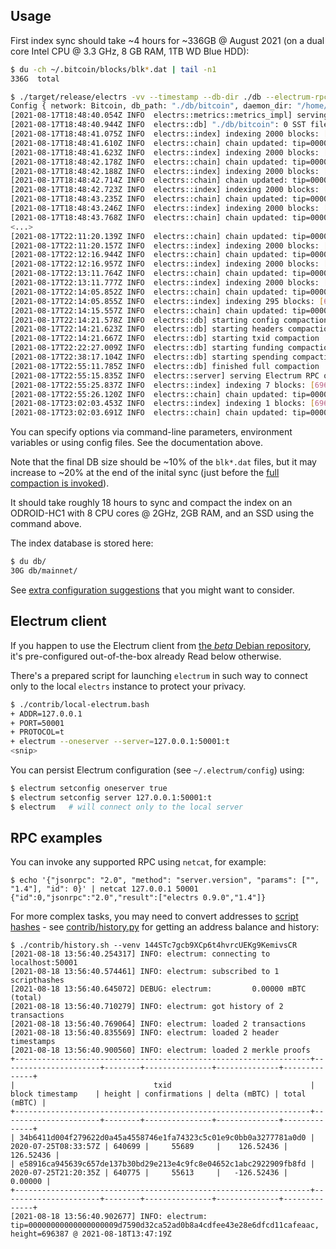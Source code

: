 ## Usage

First index sync should take ~4 hours for ~336GB @ August 2021 (on a dual core Intel CPU @ 3.3 GHz, 8 GB RAM, 1TB WD Blue HDD):
```bash
$ du -ch ~/.bitcoin/blocks/blk*.dat | tail -n1
336G  total

$ ./target/release/electrs -vv --timestamp --db-dir ./db --electrum-rpc-addr="127.0.0.1:50001"
Config { network: Bitcoin, db_path: "./db/bitcoin", daemon_dir: "/home/user/.bitcoin", daemon_auth: CookieFile("/home/user/.bitcoin/.cookie"), daemon_rpc_addr: V4(127.0.0.1:8332), daemon_p2p_addr: V4(127.0.0.1:8333), electrum_rpc_addr: V4(127.0.0.1:50001), monitoring_addr: V4(127.0.0.1:4224), wait_duration: 10s, index_batch_size: 10, index_lookup_limit: 100, ignore_mempool: false, server_banner: "Welcome to electrs 0.9.0 (Electrum Rust Server)!", args: [] }
[2021-08-17T18:48:40.054Z INFO  electrs::metrics::metrics_impl] serving Prometheus metrics on 127.0.0.1:4224
[2021-08-17T18:48:40.944Z INFO  electrs::db] "./db/bitcoin": 0 SST files, 0 GB, 0 Grows
[2021-08-17T18:48:41.075Z INFO  electrs::index] indexing 2000 blocks: [1..2000]
[2021-08-17T18:48:41.610Z INFO  electrs::chain] chain updated: tip=00000000dfd5d65c9d8561b4b8f60a63018fe3933ecb131fb37f905f87da951a, height=2000
[2021-08-17T18:48:41.623Z INFO  electrs::index] indexing 2000 blocks: [2001..4000]
[2021-08-17T18:48:42.178Z INFO  electrs::chain] chain updated: tip=00000000922e2aa9e84a474350a3555f49f06061fd49df50a9352f156692a842, height=4000
[2021-08-17T18:48:42.188Z INFO  electrs::index] indexing 2000 blocks: [4001..6000]
[2021-08-17T18:48:42.714Z INFO  electrs::chain] chain updated: tip=00000000dbbb79792303bdd1c6c4d7ab9c21bba0667213c2eca955e11230c5a5, height=6000
[2021-08-17T18:48:42.723Z INFO  electrs::index] indexing 2000 blocks: [6001..8000]
[2021-08-17T18:48:43.235Z INFO  electrs::chain] chain updated: tip=0000000094fbacdffec05aea9847000522a258c269ae37a74a818afb96fc27d9, height=8000
[2021-08-17T18:48:43.246Z INFO  electrs::index] indexing 2000 blocks: [8001..10000]
[2021-08-17T18:48:43.768Z INFO  electrs::chain] chain updated: tip=0000000099c744455f58e6c6e98b671e1bf7f37346bfd4cf5d0274ad8ee660cb, height=10000
<...>
[2021-08-17T22:11:20.139Z INFO  electrs::chain] chain updated: tip=00000000000000000002a23d6df20eecec15b21d32c75833cce28f113de888b7, height=690000
[2021-08-17T22:11:20.157Z INFO  electrs::index] indexing 2000 blocks: [690001..692000]
[2021-08-17T22:12:16.944Z INFO  electrs::chain] chain updated: tip=000000000000000000054dab4b85860fcee5808ab7357eb2bb45114a25b77380, height=692000
[2021-08-17T22:12:16.957Z INFO  electrs::index] indexing 2000 blocks: [692001..694000]
[2021-08-17T22:13:11.764Z INFO  electrs::chain] chain updated: tip=00000000000000000003f5acb5ec81df7c98c16bc8d89bdaadd4e8965729c018, height=694000
[2021-08-17T22:13:11.777Z INFO  electrs::index] indexing 2000 blocks: [694001..696000]
[2021-08-17T22:14:05.852Z INFO  electrs::chain] chain updated: tip=0000000000000000000dfc81671ac5a22d8751f9c1506689d3eaceaef26470b9, height=696000
[2021-08-17T22:14:05.855Z INFO  electrs::index] indexing 295 blocks: [696001..696295]
[2021-08-17T22:14:15.557Z INFO  electrs::chain] chain updated: tip=0000000000000000000eceb67a01c81c65b538a7b3729f879c6c1e248bb6577a, height=696295
[2021-08-17T22:14:21.578Z INFO  electrs::db] starting config compaction
[2021-08-17T22:14:21.623Z INFO  electrs::db] starting headers compaction
[2021-08-17T22:14:21.667Z INFO  electrs::db] starting txid compaction
[2021-08-17T22:22:27.009Z INFO  electrs::db] starting funding compaction
[2021-08-17T22:38:17.104Z INFO  electrs::db] starting spending compaction
[2021-08-17T22:55:11.785Z INFO  electrs::db] finished full compaction
[2021-08-17T22:55:15.835Z INFO  electrs::server] serving Electrum RPC on 127.0.0.1:50001
[2021-08-17T22:55:25.837Z INFO  electrs::index] indexing 7 blocks: [696296..696302]
[2021-08-17T22:55:26.120Z INFO  electrs::chain] chain updated: tip=0000000000000000000059e97dea0b0b9ebf4ac1fd66726b339fe1c9683de656, height=696302
[2021-08-17T23:02:03.453Z INFO  electrs::index] indexing 1 blocks: [696303..696303]
[2021-08-17T23:02:03.691Z INFO  electrs::chain] chain updated: tip=000000000000000000088107c337bf315e2db1e406c50566bd765f04a7e459b6, height=696303
```
You can specify options via command-line parameters, environment variables or using config files.
See the documentation above.

Note that the final DB size should be ~10% of the `blk*.dat` files, but it may increase to ~20% at the end of the inital sync (just before the [full compaction is invoked](https://github.com/facebook/rocksdb/wiki/Manual-Compaction)).

It should take roughly 18 hours to sync and compact the index on an ODROID-HC1 with 8 CPU cores @ 2GHz, 2GB RAM, and an SSD using the command above.

The index database is stored here:
```bash
$ du db/
30G db/mainnet/
```

See [extra configuration suggestions](config.md#extra-configuration-suggestions) that you might want to consider.

## Electrum client

If you happen to use the Electrum client from [the *beta* Debian repository](binaries.md#cnative-os-packages), it's pre-configured out-of-the-box already
Read below otherwise.

There's a prepared script for launching `electrum` in such way to connect only to the local `electrs` instance to protect your privacy.

```bash
$ ./contrib/local-electrum.bash
+ ADDR=127.0.0.1
+ PORT=50001
+ PROTOCOL=t
+ electrum --oneserver --server=127.0.0.1:50001:t
<snip>
```

You can persist Electrum configuration (see `~/.electrum/config`) using:
```bash
$ electrum setconfig oneserver true
$ electrum setconfig server 127.0.0.1:50001:t
$ electrum   # will connect only to the local server
```

## RPC examples

You can invoke any supported RPC using `netcat`, for example:

```
$ echo '{"jsonrpc": "2.0", "method": "server.version", "params": ["", "1.4"], "id": 0}' | netcat 127.0.0.1 50001
{"id":0,"jsonrpc":"2.0","result":["electrs 0.9.0","1.4"]}
```

For more complex tasks, you may need to convert addresses to 
[script hashes](https://electrumx-spesmilo.readthedocs.io/en/latest/protocol-basics.html#script-hashes) - see 
[contrib/history.py](https://github.com/romanz/electrs/blob/master/contrib/history.py) for getting an address balance and history:

```
$ ./contrib/history.sh --venv 144STc7gcb9XCp6t4hvrcUEKg9KemivsCR
[2021-08-18 13:56:40.254317] INFO: electrum: connecting to localhost:50001
[2021-08-18 13:56:40.574461] INFO: electrum: subscribed to 1 scripthashes
[2021-08-18 13:56:40.645072] DEBUG: electrum:         0.00000 mBTC (total)
[2021-08-18 13:56:40.710279] INFO: electrum: got history of 2 transactions
[2021-08-18 13:56:40.769064] INFO: electrum: loaded 2 transactions
[2021-08-18 13:56:40.835569] INFO: electrum: loaded 2 header timestamps
[2021-08-18 13:56:40.900560] INFO: electrum: loaded 2 merkle proofs
+------------------------------------------------------------------+----------------------+--------+---------------+--------------+--------------+
|                               txid                               |   block timestamp    | height | confirmations | delta (mBTC) | total (mBTC) |
+------------------------------------------------------------------+----------------------+--------+---------------+--------------+--------------+
| 34b6411d004f279622d0a45a4558746e1fa74323c5c01e9c0bb0a3277781a0d0 | 2020-07-25T08:33:57Z | 640699 |     55689     |    126.52436 |    126.52436 |
| e58916ca945639c657de137b30bd29e213e4c9fc8e04652c1abc2922909fb8fd | 2020-07-25T21:20:35Z | 640775 |     55613     |   -126.52436 |      0.00000 |
+------------------------------------------------------------------+----------------------+--------+---------------+--------------+--------------+
[2021-08-18 13:56:40.902677] INFO: electrum: tip=00000000000000000009d7590d32ca52ad0b8a4cdfee43e28e6dfcd11cafeaac, height=696387 @ 2021-08-18T13:47:19Z
```
